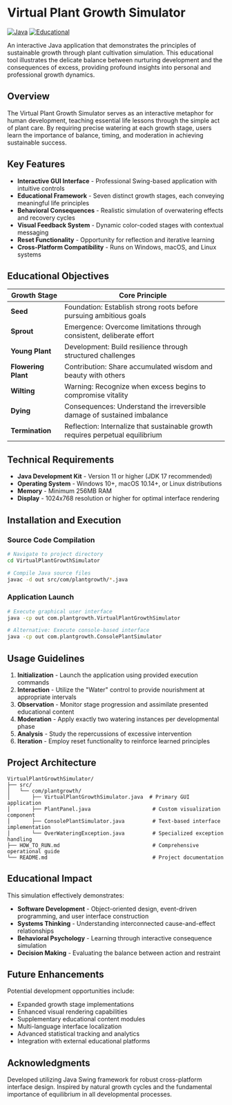 # Virtual Plant Growth Simulator

[![Java](https://img.shields.io/badge/Java-11%2B-orange)](https://www.oracle.com/java/)
[![Educational](https://img.shields.io/badge/Educational-Life%20Lessons-blue)]()

An interactive Java application that demonstrates the principles of sustainable growth through plant cultivation simulation. This educational tool illustrates the delicate balance between nurturing development and the consequences of excess, providing profound insights into personal and professional growth dynamics.

## Overview

The Virtual Plant Growth Simulator serves as an interactive metaphor for human development, teaching essential life lessons through the simple act of plant care. By requiring precise watering at each growth stage, users learn the importance of balance, timing, and moderation in achieving sustainable success.

## Key Features

- **Interactive GUI Interface** - Professional Swing-based application with intuitive controls
- **Educational Framework** - Seven distinct growth stages, each conveying meaningful life principles
- **Behavioral Consequences** - Realistic simulation of overwatering effects and recovery cycles
- **Visual Feedback System** - Dynamic color-coded stages with contextual messaging
- **Reset Functionality** - Opportunity for reflection and iterative learning
- **Cross-Platform Compatibility** - Runs on Windows, macOS, and Linux systems

## Educational Objectives

| Growth Stage | Core Principle |
|-------------|---------------|
| **Seed** | Foundation: Establish strong roots before pursuing ambitious goals |
| **Sprout** | Emergence: Overcome limitations through consistent, deliberate effort |
| **Young Plant** | Development: Build resilience through structured challenges |
| **Flowering Plant** | Contribution: Share accumulated wisdom and beauty with others |
| **Wilting** | Warning: Recognize when excess begins to compromise vitality |
| **Dying** | Consequences: Understand the irreversible damage of sustained imbalance |
| **Termination** | Reflection: Internalize that sustainable growth requires perpetual equilibrium |

## Technical Requirements

- **Java Development Kit** - Version 11 or higher (JDK 17 recommended)
- **Operating System** - Windows 10+, macOS 10.14+, or Linux distributions
- **Memory** - Minimum 256MB RAM
- **Display** - 1024x768 resolution or higher for optimal interface rendering

## Installation and Execution

### Source Code Compilation
```bash
# Navigate to project directory
cd VirtualPlantGrowthSimulator

# Compile Java source files
javac -d out src/com/plantgrowth/*.java
```

### Application Launch
```bash
# Execute graphical user interface
java -cp out com.plantgrowth.VirtualPlantGrowthSimulator

# Alternative: Execute console-based interface
java -cp out com.plantgrowth.ConsolePlantSimulator
```

## Usage Guidelines

1. **Initialization** - Launch the application using provided execution commands
2. **Interaction** - Utilize the "Water" control to provide nourishment at appropriate intervals
3. **Observation** - Monitor stage progression and assimilate presented educational content
4. **Moderation** - Apply exactly two watering instances per developmental phase
5. **Analysis** - Study the repercussions of excessive intervention
6. **Iteration** - Employ reset functionality to reinforce learned principles

## Project Architecture

```
VirtualPlantGrowthSimulator/
├── src/
│   └── com/plantgrowth/
│       ├── VirtualPlantGrowthSimulator.java  # Primary GUI application
│       ├── PlantPanel.java                    # Custom visualization component
│       ├── ConsolePlantSimulator.java         # Text-based interface implementation
│       └── OverWateringException.java         # Specialized exception handling
├── HOW_TO_RUN.md                              # Comprehensive operational guide
└── README.md                                  # Project documentation
```

## Educational Impact

This simulation effectively demonstrates:
- **Software Development** - Object-oriented design, event-driven programming, and user interface construction
- **Systems Thinking** - Understanding interconnected cause-and-effect relationships
- **Behavioral Psychology** - Learning through interactive consequence simulation
- **Decision Making** - Evaluating the balance between action and restraint

## Future Enhancements

Potential development opportunities include:
- Expanded growth stage implementations
- Enhanced visual rendering capabilities
- Supplementary educational content modules
- Multi-language interface localization
- Advanced statistical tracking and analytics
- Integration with external educational platforms

## Acknowledgments

Developed utilizing Java Swing framework for robust cross-platform interface design. Inspired by natural growth cycles and the fundamental importance of equilibrium in all developmental processes.